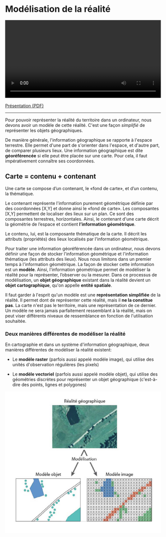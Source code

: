 # Modélisation de la réalité

<video controls="" width="100%">
  <source src="assets/modterr.m4v" type="video/mp4">
  Sorry, your browser doesn't support embedded videos.
</video>

<a href="assets/modterr.pdf"><i class="far fa-file-pdf"></i> Présentation (PDF)</a>

---

Pour pouvoir représenter la réalité du territoire dans un ordinateur, nous devons avoir un modèle de cette réalité. C'est une façon *simplifié* de représenter les objets géographiques. 

De manière générale, l'information géographique se rapporte à l'espace terrestre. Elle permet d'une part de s'orienter dans l'espace, et d'autre part, de comparer plusieurs lieux. Une information géographique est dite **géoréférencée** si elle peut être placée sur une carte. Pour cela, il faut impérativement connaître ses coordonnées.

## Carte = contenu + contenant

Une carte se compose d’un contenant, le «fond de carte», et d’un contenu, la thématique.

Le contenant représente l'information purement géométrique définie par des coordonnées [X,Y] et donne ainsi le «fond de carte». Les composantes [X,Y] permettent de localiser des lieux sur un plan. Ce sont des composantes terrestres, horizontales. Ainsi, le contenant d'une carte décrit la géométrie de l’espace et contient **l’information géométrique**.

Le contenu, lui, est la composante thématique de la carte. Il décrit les attributs (propriétés) des lieux localisés par l'information géométrique.

Pour traiter une information géoréférencée dans un ordinateur, nous devons définir une façon de stocker l'information géométrique et l'information thématique (les attributs des lieux). Nous nous limitons dans un premier temps à l'information géométrique. La façon de stocker cette information est un **modèle**. Ainsi, l'information géométrique permet de modéliser la réalité pour la représenter, l’observer ou la mesurer. Dans ce processus de modélisation, un **objet géographique** existant dans la réalité devient un **objet cartographique**, qu'on appelle **entité spatiale**.

Il faut garder à l'esprit qu'un modèle est une **représentation simplifiée** de la réalité. Il permet dont de représenter cette réalité, mais il **ne la constitue pas**. La carte n'est pas le territoire, mais une représentation de ce dernier. Un modèle ne sera jamais parfaitement ressemblant à la réalité, mais on peut viser différents niveaux de ressemblance en fonction de l'utilisation souhaitée.


### Deux manières différentes de modéliser la réalité

En cartographie et dans un système d'information géographique, deux manières différentes de modéliser la réalité existent: 

* Le **modèle raster** (parfois aussi appelé modèle image), qui utilise des unités d'observation régulières (les pixels)

* Le **modèle vectoriel** (parfois aussi appelé modèle objet), qui utilise des géométries discrètes pour représenter un objet géographique (c'est-à-dire des points, lignes et polygones)

![](assets/modelisation.png)

